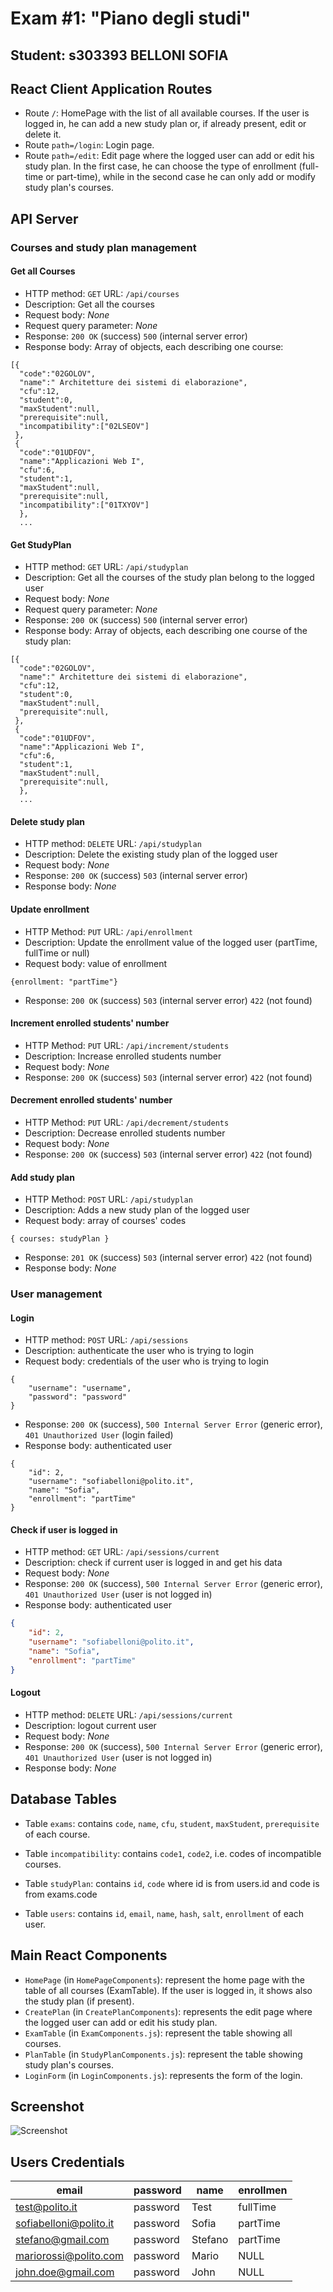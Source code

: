 # Exam #1: "Piano degli studi"
## Student: s303393 BELLONI SOFIA 

## React Client Application Routes

- Route `/`: HomePage with the list of all available courses. If the user is logged in, he can add a new study plan or, if already present, edit or delete it.
- Route `path=/login`: Login page.
- Route `path=/edit`: Edit page where the logged user can add or edit his study plan. In the first case, he can choose the type of enrollment (full-time or part-time), while in the second case he can only add or modify study plan's courses.

## API Server

### Courses and study plan management

#### Get all Courses

* HTTP method: `GET`  URL: `/api/courses`
* Description: Get all the courses
* Request body: _None_
* Request query parameter: _None_
* Response: `200 OK` (success) `500` (internal server error)
* Response body: Array of objects, each describing one course:

```
[{
  "code":"02GOLOV",
  "name":" Architetture dei sistemi di elaborazione",
  "cfu":12,
  "student":0,
  "maxStudent":null,
  "prerequisite":null,
  "incompatibility":["02LSEOV"]
 },
 {
  "code":"01UDFOV",
  "name":"Applicazioni Web I",
  "cfu":6,
  "student":1,
  "maxStudent":null,
  "prerequisite":null,
  "incompatibility":["01TXYOV"]
  },
  ...
```

#### Get StudyPlan

* HTTP method: `GET`  URL: `/api/studyplan`
* Description: Get all the courses of the study plan belong to the logged user
* Request body: _None_
* Request query parameter: _None_
* Response: `200 OK` (success) `500` (internal server error)
* Response body: Array of objects, each describing one course of the study plan:

```
[{
  "code":"02GOLOV",
  "name":" Architetture dei sistemi di elaborazione",
  "cfu":12,
  "student":0,
  "maxStudent":null,
  "prerequisite":null,
 },
 {
  "code":"01UDFOV",
  "name":"Applicazioni Web I",
  "cfu":6,
  "student":1,
  "maxStudent":null,
  "prerequisite":null,
  },
  ...
```

#### Delete study plan

* HTTP method: `DELETE`  URL: `/api/studyplan`
* Description: Delete the existing study plan of the logged user
* Request body: _None_
* Response: `200 OK` (success) `503` (internal server error)
* Response body: _None_

#### __Update enrollment__

* HTTP Method: `PUT` URL: `/api/enrollment`
* Description: Update the enrollment value of the logged user (partTime, fullTime or null)
* Request body: value of enrollment

```
{enrollment: "partTime"}
```
* Response: `200 OK` (success) `503` (internal server error) `422` (not found)


#### __Increment enrolled students' number__

* HTTP Method: `PUT` URL: `/api/increment/students`
* Description: Increase enrolled students number
* Request body: _None_
* Response: `200 OK` (success) `503` (internal server error) `422` (not found)

#### __Decrement enrolled students' number__

* HTTP Method: `PUT` URL: `/api/decrement/students`
* Description: Decrease enrolled students number
* Request body: _None_
* Response: `200 OK` (success) `503` (internal server error) `422` (not found)

#### __Add study plan__

* HTTP Method: `POST` URL: `/api/studyplan`
* Description: Adds a new study plan of the logged user
* Request body: array of courses' codes

```
{ courses: studyPlan }
```
* Response: `201 OK` (success) `503` (internal server error) `422` (not found)
* Response body: _None_ 

### User management
#### Login

* HTTP method: `POST`  URL: `/api/sessions`
* Description: authenticate the user who is trying to login
* Request body: credentials of the user who is trying to login

```
{
    "username": "username",
    "password": "password"
}
```
* Response: `200 OK` (success), `500 Internal Server Error` (generic error), `401 Unauthorized User` (login failed)
* Response body: authenticated user

```
{
    "id": 2,
    "username": "sofiabelloni@polito.it", 
    "name": "Sofia",
    "enrollment": "partTime"
}
```

#### Check if user is logged in

* HTTP method: `GET`  URL: `/api/sessions/current`
* Description: check if current user is logged in and get his data
* Request body: _None_
* Response: `200 OK` (success), `500 Internal Server Error` (generic error), `401 Unauthorized User` (user is not logged in)
* Response body: authenticated user

``` JSON
{
    "id": 2,
    "username": "sofiabelloni@polito.it", 
    "name": "Sofia",
    "enrollment": "partTime"
}
```

#### Logout

* HTTP method: `DELETE`  URL: `/api/sessions/current`
* Description: logout current user
* Request body: _None_
* Response: `200 OK` (success), `500 Internal Server Error` (generic error), `401 Unauthorized User` (user is not logged in)
* Response body: _None_

## Database Tables

- Table `exams`: contains `code`, `name`, `cfu`, `student`, `maxStudent`, `prerequisite` of each course.

- Table `incompatibility`: contains `code1`, `code2`, i.e. codes of incompatible courses.

- Table `studyPlan`: contains `id`, `code` where id is from users.id and code is from exams.code
- Table `users`: contains `id`, `email`, `name`, `hash`, `salt`, `enrollment` of each user.


## Main React Components

- `HomePage` (in `HomePageComponents`): represent the home page with the table of all courses (ExamTable). If the user is logged in, it shows also the study plan (if present).
- `CreatePlan` (in `CreatePlanComponents`): represents the edit page where the logged user can add or edit his study plan. 
- `ExamTable` (in `ExamComponents.js`): represent the table showing all courses.
- `PlanTable` (in `StudyPlanComponents.js`): represent the table showing study plan's courses.
- `LoginForm` (in `LoginComponents.js`): represents the form of the login.

## Screenshot

![Screenshot](./EditPage.png)

## Users Credentials

| email | password | name | enrollmen |
|-------|----------|------|-----------|
| test@polito.it | password | Test | fullTime |
| sofiabelloni@polito.it | password | Sofia | partTime |
| stefano@gmail.com | password | Stefano | partTime |
| mariorossi@polito.com | password | Mario | NULL | 
| john.doe@gmail.com | password | John | NULL |